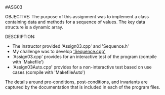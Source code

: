 #ASG03

OBJECTIVE: 
The purpose of this assignment was to implement a class containing data and methods for a sequence of values. The key data structure is a dynamic array.

DESCRIPTION: 
- The instructor provided 'Assign03.cpp' and 'Sequence.h'
- My challenge was to develop ['Sequence.cpp'](Sequence.cpp) 
- 'Assign03.cpp' provides for an interactive test of the program (compile with 'Makefile')
- 'Assign03Auto.cpp' provides for a non-interactive test based on use cases (compile with 'MakefileAuto')

The details around pre-conditions, post-conditions, and invariants are captured by the documentation that is included in each of the program files.
